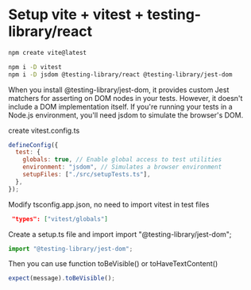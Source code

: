 # Setup vite + vitest + testing-library/react

```sh
npm create vite@latest

npm i -D vitest
npm i -D jsdom @testing-library/react @testing-library/jest-dom
```

When you install @testing-library/jest-dom, it provides custom Jest matchers for asserting on DOM nodes in your tests.
However, it doesn't include a DOM implementation itself.
If you're running your tests in a Node.js environment, you'll need jsdom to simulate the browser's DOM.

create vitest.config.ts

```js
defineConfig({
  test: {
    globals: true, // Enable global access to test utilities
    environment: "jsdom", // Simulates a browser environment
    setupFiles: ["./src/setupTests.ts"],
  },
});
```

Modify tsconfig.app.json, no need to import vitest in test files

```json
 "types": ["vitest/globals"]
```

Create a setup.ts file and import import "@testing-library/jest-dom";

```ts
import "@testing-library/jest-dom";
```

Then you can use function toBeVisible() or toHaveTextContent()

```js
expect(message).toBeVisible();
```
